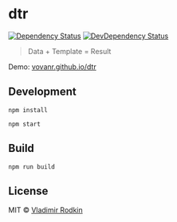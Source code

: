 # dtr

[![Dependency Status][depstat-image]][depstat-url]
[![DevDependency Status][depstat-dev-image]][depstat-dev-url]

> Data + Template = Result

Demo: [vovanr.github.io/dtr][demo]

## Development

```shell
npm install
```

```shell
npm start
```

## Build

```shell
npm run build
```

## License
MIT © [Vladimir Rodkin](https://github.com/VovanR)

[demo]: https://vovanr.github.io/dtr

[depstat-url]: https://david-dm.org/VovanR/dtr
[depstat-image]: https://david-dm.org/VovanR/dtr.svg?style=flat-square

[depstat-dev-url]: https://david-dm.org/VovanR/dtr
[depstat-dev-image]: https://david-dm.org/VovanR/dtr/dev-status.svg?style=flat-square
